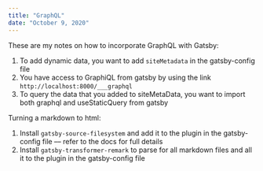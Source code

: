 ```yaml
---
title: "GraphQL"
date: "October 9, 2020"
---
```


These are my notes on how to incorporate GraphQL with Gatsby:

1. To add dynamic data, you want to add `siteMetadata` in the gatsby-config file
2. You have access to GraphiQL from gatsby by using the link `http://localhost:8000/___graphql`
3. To query the data that you added to siteMetaData, you want to import both graphql and useStaticQuery from gatsby  

Turning a markdown to html:
1. Install `gatsby-source-filesystem` and add it to the plugin in the gatsby-config file –– refer to the docs for full details
2. Install `gatsby-transformer-remark` to parse for all markdown files and all it to the plugin in the gatsby-config file 
